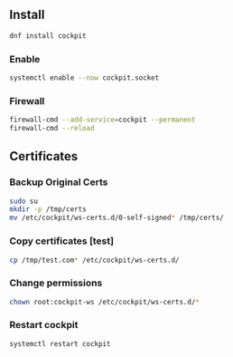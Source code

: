 ## Install
```bash
dnf install cockpit
```

### Enable
```bash
systemctl enable --now cockpit.socket
```

### Firewall
```bash
firewall-cmd --add-service=cockpit --permanent
firewall-cmd --reload
```

## Certificates
### Backup Original Certs
```bash
sudo su
mkdir -p /tmp/certs
mv /etc/cockpit/ws-certs.d/0-self-signed* /tmp/certs/
```

### Copy certificates [test]
```bash
cp /tmp/test.com* /etc/cockpit/ws-certs.d/
```

### Change permissions
```bash
chown root:cockpit-ws /etc/cockpit/ws-certs.d/*
```

### Restart cockpit
```bash
systemctl restart cockpit
```
